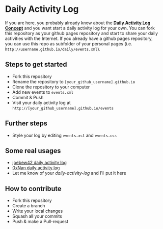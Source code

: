 # Daily Activity Log

If you are here, you probably already know about the [**Daily Activity Log Concept**](https://github.com/joebew42/daily-activity-log-concept) and you want start a daily activity log for your own. You can fork this repository as your github pages repository and start to share your daily activities with the Internet. If you already have a github pages repository, you can use this repo as subfolder of your personal pages (i.e. `http://username.github.io/daily/events.xml`).

## Steps to get started

- Fork this repository
- Rename the repository to `[your_github_username].github.io`
- Clone the repository to your computer
- Add new events to `events.xml`
- Commit & Push
- Visit your daily activity log at `http://[your_github_username].github.io/events`

## Further steps

- Style your log by editing `events.xsl` and `events.css`

## Some real usages

- [joebew42 daily activity log](http://joebew42.github.io/events.xml)
- [0xNan daily activity log](http://0xnan.github.io/esl/events.xml)
- Let me know of your _daily-activity-log_ and I'll put it here

## How to contribute

- Fork this repository
- Create a branch
- Write your local changes
- Squash all your commits
- Push & make a Pull-request
